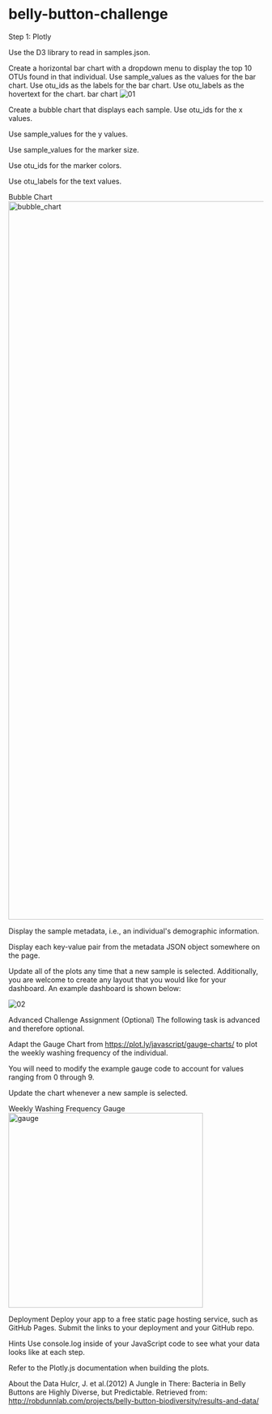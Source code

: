 # belly-button-challenge
Step 1: Plotly

Use the D3 library to read in samples.json.

Create a horizontal bar chart with a dropdown menu to display the top 10 OTUs found in that individual.
Use sample_values as the values for the bar chart.
Use otu_ids as the labels for the bar chart.
Use otu_labels as the hovertext for the chart.
bar chart
![01](https://github.com/Mulugeta25/belly-button-challenge/assets/129996503/38f2027d-d4dd-46e1-9b4c-814014bc4cb5)

Create a bubble chart that displays each sample.
Use otu_ids for the x values.

Use sample_values for the y values.

Use sample_values for the marker size.

Use otu_ids for the marker colors.

Use otu_labels for the text values.

Bubble Chart
<img width="1416" alt="bubble_chart" src="https://github.com/Mulugeta25/belly-button-challenge/assets/129996503/09435439-2414-44b1-a100-9b2e8498bf84">

Display the sample metadata, i.e., an individual's demographic information.

Display each key-value pair from the metadata JSON object somewhere on the page.



Update all of the plots any time that a new sample is selected.
Additionally, you are welcome to create any layout that you would like for your dashboard. An example dashboard is shown below:

![02](https://github.com/Mulugeta25/belly-button-challenge/assets/129996503/6de39b71-7dfa-4f3c-9543-30da56045927)


Advanced Challenge Assignment (Optional)
The following task is advanced and therefore optional.

Adapt the Gauge Chart from https://plot.ly/javascript/gauge-charts/ to plot the weekly washing frequency of the individual.

You will need to modify the example gauge code to account for values ranging from 0 through 9.

Update the chart whenever a new sample is selected.

Weekly Washing Frequency Gauge
<img width="384" alt="gauge" src="https://github.com/Mulugeta25/belly-button-challenge/assets/129996503/0e2b127e-74b1-4a91-9ed6-e52716ad3728">

Deployment
Deploy your app to a free static page hosting service, such as GitHub Pages. Submit the links to your deployment and your GitHub repo.

Hints
Use console.log inside of your JavaScript code to see what your data looks like at each step.

Refer to the Plotly.js documentation when building the plots.

About the Data
Hulcr, J. et al.(2012) A Jungle in There: Bacteria in Belly Buttons are Highly Diverse, but Predictable. Retrieved from: http://robdunnlab.com/projects/belly-button-biodiversity/results-and-data/
